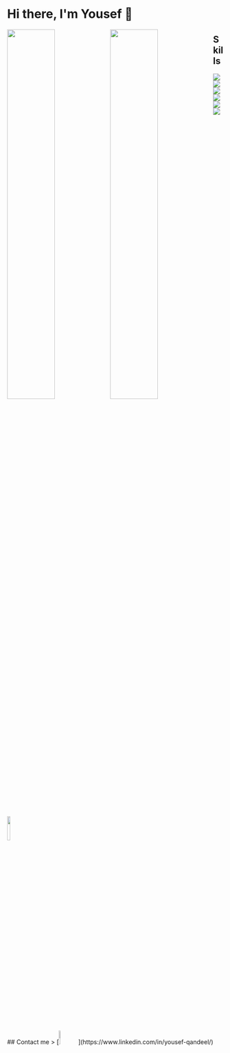 # Hi there, I'm Yousef 👋

<img align="left" width="47%" src="https://github-readme-stats.vercel.app/api?username=yousefqaneel&theme=highcontrast&show_icons=true"/>
<img align="left" width="47%"  src="https://github-readme-stats.vercel.app/api/top-langs/?username=yousefqaneel&theme=buefy&layout=compact"/>

## Skills
<p allign="center">
<img align="left" src="https://icongr.am/devicon/csharp-original.svg?size=128&color=currentColor"/>
<img align="left" src="https://icongr.am/devicon/html5-original.svg?size=128&color=currentColor"/>
<img align="left" src="https://icongr.am/devicon/css3-original.svg?size=128&color=currentColor"/>
<img align="left" src="https://icongr.am/devicon/javascript-original.svg?size=128&color=currentColor"/>
<img align="left" src="https://icongr.am/devicon/git-original.svg?size=128&color=currentColor"/>
<img align="left" src="https://icongr.am/devicon/bootstrap-plain-wordmark.svg?size=128&color=currentColor"/>
<img align="center" width="12%" src="https://img.icons8.com/external-flat-juicy-fish/344/external-sql-coding-and-development-flat-flat-juicy-fish.png"/>
</p>


<br>
## Contact me
> [<img width="9%" src="https://img.icons8.com/color/344/linkedin.png"/>](https://www.linkedin.com/in/yousef-qandeel/)
